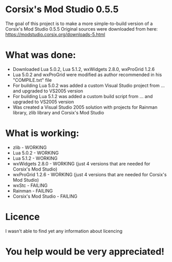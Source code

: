 # Corsix's Mod Studio 0.5.5
The goal of this project is to make a more simple-to-build version of a Corsix's Mod Studio 0.5.5
Original sources were downloaded from here: https://modstudio.corsix.org/downloads-5.html

# What was done:
* Downloaded Lua 5.0.2, Lua 5.1.2, wxWidgets 2.8.0, wxProGrid 1.2.6
* Lua 5.0.2 and wxProGrid were modified as author recommended in his "COMPILE.txt" file
* For building Lua 5.0.2 was added a custom Visual Studio project from ... and upgraded to VS2005 version
* For building Lua 5.1.2 was added a custom build script from ... and upgraded to VS2005 version
* Was created a Visual Studio 2005 solution with projects for Rainman library, zlib library and Corsix's Mod Studio

# What is working:
* zlib                - WORKING
* Lua 5.0.2           - WORKING
* Lua 5.1.2           - WORKING
* wxWidgets 2.8.0     - WORKING (just 4 versions that are needed for Corsix's Mod Studio)
* wxProGrid 1.2.6     - WORKING (just 4 versions that are needed for Corsix's Mod Studio)
* wxStc               - FAILING
* Rainman             - FAILING
* Corsix's Mod Studio - FAILING

# Licence
I wasn't able to find yet any information about licencing

# You help would be very appreciated!